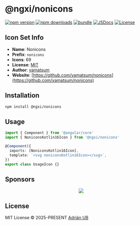 # @ngxi/nonicons

[![npm version][npm-version-src]][npm-version-href]
[![npm downloads][npm-downloads-src]][npm-downloads-href]
[![bundle][bundle-src]][bundle-href]
[![JSDocs][jsdocs-src]][jsdocs-href]
[![License][license-src]][license-href]

## Icon Set Info

- **Name**: Nonicons
- **Prefix**: `nonicons`
- **Icons**: 69
- **License**: [MIT](https://github.com/yamatsum/nonicons/blob/master/LICENSE)
- **Author**: [yamatsum](https://github.com/yamatsum/nonicons)
- **Website**: [https://github.com/yamatsum/nonicons](https://github.com/yamatsum/nonicons)

## Installation

```sh
npm install @ngxi/nonicons
```

## Usage

```ts
import { Component } from '@angular/core'
import { NoniconsKotlin16Icon } from '@ngxi/nonicons'

@Component({
  imports: [NoniconsKotlin16Icon],
  template: `<svg noniconsKotlin16Icon></svg>`,
})
export class UsageIcon {}
```

## Sponsors

<p align="center">
  <a href="https://cdn.jsdelivr.net/gh/adrian-ub/static/sponsors.svg">
    <img src='https://cdn.jsdelivr.net/gh/adrian-ub/static/sponsors.svg'/>
  </a>
</p>

## License

MIT License © 2025-PRESENT [Adrián UB](https://github.com/adrian-ub)

<!-- Badges -->

[npm-version-src]: https://img.shields.io/npm/v/@ngxi/nonicons?style=flat&colorA=080f12&colorB=1fa669
[npm-version-href]: https://npmjs.com/package/@ngxi/nonicons
[npm-downloads-src]: https://img.shields.io/npm/dm/@ngxi/nonicons?style=flat&colorA=080f12&colorB=1fa669
[npm-downloads-href]: https://npmjs.com/package/@ngxi/nonicons
[bundle-src]: https://img.shields.io/bundlephobia/minzip/@ngxi/nonicons?style=flat&colorA=080f12&colorB=1fa669&label=minzip
[bundle-href]: https://bundlephobia.com/result?p=@ngxi/nonicons
[license-src]: https://img.shields.io/npm/l/@ngxi/nonicons?style=flat&colorA=080f12&colorB=1fa669
[license-href]: https://github.com/adrian-ub/ngxi/blob/main/LICENSE
[jsdocs-src]: https://img.shields.io/badge/jsdocs-reference-080f12?style=flat&colorA=080f12&colorB=1fa669
[jsdocs-href]: https://www.jsdocs.io/package/@ngxi/nonicons
